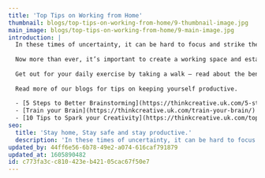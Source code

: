 ```yaml
---
title: 'Top Tips on Working from Home'
thumbnail: blogs/top-tips-on-working-from-home/9-thumbnail-image.jpg
main_image: blogs/top-tips-on-working-from-home/9-main-image.jpg
introduction: |
  In these times of uncertainty, it can be hard to focus and strike the right balance between work and life responsibilities. This may be the first time you are working from home, so here at Think! we’ve put together some thoughts on how to stay productive, happy and healthy. Creatives are an adaptable sort, many working remotely or freelancing from home as a matter of course, so here’s some of our top tips on how the make the most of working from home.   
  
  Now more than ever, it’s important to create a working space and establish boundaries for home working. Create a work space separate to your relaxing living areas, so it’s easier to switch between work mode and family time. Stick to your hours; create a routine to make sure you’re getting enough sleep and exercise. A great way to do all of this is to tidy your workspace at the end of your day, then get outside for a walk. This will give you the time to switch off mentally and return back home into your same space, but in a different mindset.
  
  Get out for your daily exercise by taking a walk – read about the benefits walking can have on your creativity in our blog post – [Take a walk on the creative side.](https://thinkcreative.uk.com/take-a-walk-on-the-creative-side/) If you are self-isolating and can’t leave your house, then escape your environment by picking up a book. Read our blog post on [how reading can boost your creativity.](https://thinkcreative.uk.com/how-reading-can-boost-creativity/)
  
  Read more of our blogs for tips on keeping yourself productive.
  
  - [5 Steps to Better Brainstorming](https://thinkcreative.uk.com/5-steps-to-better-brainstorming/)
  - [Train your Brain](https://thinkcreative.uk.com/train-your-brain/)
  - [10 Tips to Spark your Creativity](https://thinkcreative.uk.com/top-10-tips-to-spark-your-creativity/)
seo:
  title: 'Stay home, Stay safe and stay productive.'
  description: 'In these times of uncertainty, it can be hard to focus and strike the right balance between work and life responsibilities. Is it your first time working from home? Read our teams top tips in staying productive.'
updated_by: 44ff6e56-6b78-49e2-a074-616caf791879
updated_at: 1605890482
id: c773fa3c-c810-423e-b421-05cac67f50e7
---
```

